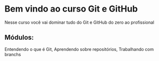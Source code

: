# Bem vindo ao curso Git e GitHub

Nesse curso você vai dominar tudo do Git e GitHub do zero ao profissional

## Módulos:
Entendendo o que é Git, Aprendendo sobre repositórios, Trabalhando com branchs 
